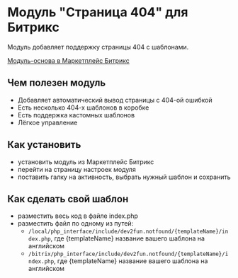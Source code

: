 Модуль "Страница 404" для Битрикс
===

Модуль добавляет поддержку страницы 404 с шаблонами.

[Модуль-основа в Маркетплейс Битрикс](http://marketplace.1c-bitrix.ru/solutions/dev2fun.notfound/#tab-install-link)

## Чем полезен модуль

* Добавляет автоматический вывод страницы с 404-ой ошибкой
* Есть несколько 404-х шаблонов в коробке
* Есть поддержка кастомных шаблонов
* Лёгкое управление

## Как установить

* установить модуль из Маркетплейс Битрикс
* перейти на страницу настроек модуля
* поставить галку на активность, выбрать нужный шаблон и сохранить

## Как сделать свой шаблон

* разместить весь код в файле index.php
* разместить файл по одному из путей:
    * `/local/php_interface/include/dev2fun.notfound/{templateName}/index.php`, где {templateName} название вашего шаблона на английском
    * `/bitrix/php_interface/include/dev2fun.notfound/{templateName}/index.php`, где {templateName} название вашего шаблона на английском


